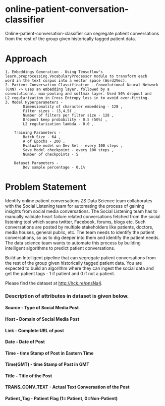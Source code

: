 # online-patient-conversation-classifier
Online-patient-conversation-classifier can segregate patient conversations from the rest of the group given historically tagged patient data.


# Approach
	1. Embeddings Generation - Using Tensoflow's learn.preprocessing.VocabularyProcessor module to transform each
    word in the text corpus into a vector space (Word2Vec).
	2. Patient Conversation Classification - Convolutional Neural Network (CNN) -> uses an embedding layer, followed by a
    convolutional, max-pooling and softmax layer. Used 50% dropout and
    L2 regularization in Cross Entropy loss in to avoid over-fitting.
	3. Model Hyperparameters - 
	        Dimensionality of character embedding - 128 ,
	        Filter sizes - (3,4,5) ,
	        Number of filters per filter size - 128 ,
	        Dropout keep probability - 0.5 (50%) ,
	        L2 regularization lambda - 0.0 ,

    	Training Parameters - 
	        Batch Size - 64 ,
	        # of Epochs - 200 ,
	        Evaluate model on Dev Set - every 100 steps ,
	        Save Model checkpoint - every 100 steps ,
	        Number of checkpoints - 5 

    	Dataset Parameters - 
        	Dev sample percentage - 0.1%


# Problem Statement
Identify online patient conversations ZS Data Science team collaborates with the Social Listening team for automating the process of gaining insights from social media conversations. 
The Social Listening team has to manually validate heart failure related conversations fetched from the social listening tool which scans twitter, Facebook, forums, blogs etc. Such conversations are posted by multiple stakeholders like patients, doctors, media houses, general public, etc. The team needs to identify the patient conversations, so as to dig deeper into them and identify the patient needs. The data science team wants to automate this process by building intelligent algorithms to predict patient conversations. 

Build an Intelligent pipeline that can segregate patient conversations from the rest of the group given historically tagged patient data. You are expected to build an algorithm where they can ingest the social data and get the patient tags - 1 if patient and 0 if not a patient. 

Please find the dataset at http://hck.re/pnsNa4. 

### Description of attributes in dataset is given below.
#### Source    -        Type of Social Media Post
#### Host      -        Domain of Social Media Post
#### Link      -        Complete URL of post
#### Date      -        Date of Post
#### Time      -        time Stamp of Post in Eastern Time
#### Time(GMT) -        time Stamp of Post in GMT
#### Title     -        Title of the Post
#### TRANS_CONV_TEXT -  Actual Text Conversation of the Post
#### Patient_Tag   -    Patient Flag (1= Patient, 0=Non-Patient)
